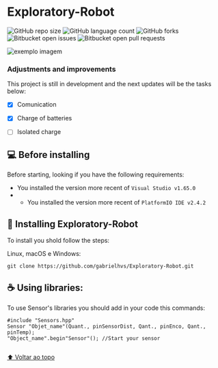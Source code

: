 # Exploratory-Robot

<!---Esses são exemplos. Veja https://shields.io para outras pessoas ou para personalizar este conjunto de escudos. Você pode querer incluir dependências, status do projeto e informações de licença aqui--->

![GitHub repo size](https://img.shields.io/github/repo-size/iuricode/README-template?style=for-the-badge)
![GitHub language count](https://img.shields.io/github/languages/count/iuricode/README-template?style=for-the-badge)
![GitHub forks](https://img.shields.io/github/forks/iuricode/README-template?style=for-the-badge)
![Bitbucket open issues](https://img.shields.io/bitbucket/issues/iuricode/README-template?style=for-the-badge)
![Bitbucket open pull requests](https://img.shields.io/bitbucket/pr-raw/iuricode/README-template?style=for-the-badge)

<img src="exemplo-image.png" alt="exemplo imagem">

### Adjustments and improvements 

This project is still in development and the next updates will be the tasks below:

- [x] Comunication
- [x] Charge of batteries
- [ ] Isolated charge


## 💻 Before installing 

Before starting, looking if you have the following requirements:
<!---Estes são apenas requisitos de exemplo. Adicionar, duplicar ou remover conforme necessário--->
* You installed the version more recent of `Visual Studio v1.65.0` 
* * You installed the version more recent of `PlatformIO IDE v2.4.2`

## 🚀 Installing Exploratory-Robot

To install you shold follow the steps:

Linux, macOS e Windows:
```
git clone https://github.com/gabrielhvs/Exploratory-Robot.git
```

## ☕ Using libraries:

To use Sensor's libraries you should add in your code this commands:

```
#include "Sensors.hpp"
Sensor "Objet_name"(Quant., pinSensorDist, Qant., pinEnco, Qant., pinTemp);
"Object_name".begin"Sensor"(); //Start your sensor


```


[⬆ Voltar ao topo](#nome-do-projeto)<br>
